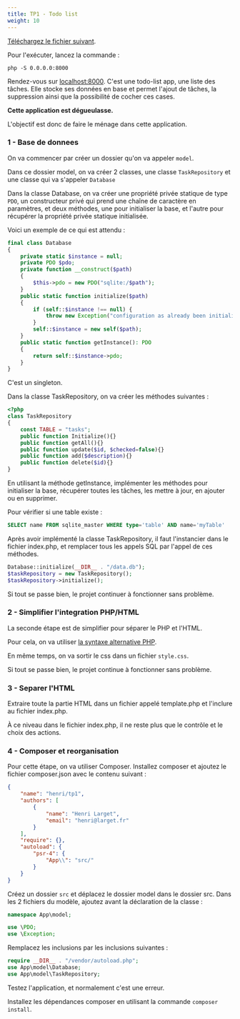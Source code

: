 ```yaml
---
title: TP1 - Todo list
weight: 10
---
```




[Téléchargez le fichier suivant](https://static.d3cima.com/courses/TP1.php).

Pour l'exécuter, lancez la commande :
```
php -S 0.0.0.0:8000 
```

Rendez-vous sur [localhost:8000](http://localhost:8000/).
C'est une todo-list app, une liste des tâches. Elle stocke ses données en base et permet l'ajout de tâches, la suppression ainsi que la possibilité de cocher ces cases.

__Cette application est dégueulasse.__

L'objectif est donc de faire le ménage dans cette application.


### 1 - Base de donnees

On va commencer par créer un dossier qu'on va appeler `model`. 

Dans ce dossier model, on va créer 2 classes, une classe `TaskRepository` et une classe qui va s'appeler `Database`

Dans la classe Database, on va créer une propriété privée statique de type `PDO`, un constructeur privé qui prend une chaîne de caractère en paramètres, et deux méthodes, une pour initialiser la base, et l'autre pour récupérer la propriété privée statique initialisée.

Voici un exemple de ce qui est attendu :

```php
final class Database
{
    private static $instance = null;
    private PDO $pdo;
    private function __construct($path)
    {
        $this->pdo = new PDO("sqlite:/$path");
    }
    public static function initialize($path)
    {
        if (self::$instance !== null) {
            throw new Exception("configuration as already been initialized");
        }
        self::$instance = new self($path);
    }
    public static function getInstance(): PDO
    {
        return self::$instance->pdo;
    }
}
```

C'est un singleton.

Dans la classe TaskRepository, on va créer les méthodes suivantes :
```php
<?php
class TaskRepository
{
    const TABLE = "tasks";
    public function Initialize(){}
    public function getAll(){}
    public function update($id, $checked=false){}
    public function add($description){}
    public function delete($id){}
}
```
En utilisant la méthode getInstance, implémenter les méthodes pour initialiser la base, récupérer toutes les tâches, les mettre à jour, en ajouter ou en supprimer.

Pour vérifier si une table existe :
```sql
SELECT name FROM sqlite_master WHERE type='table' AND name='myTable'
```

Après avoir implémenté la classe TaskRepository, il faut l'instancier dans le fichier index.php, et remplacer tous les appels SQL par l'appel de ces méthodes.

```php
Database::initialize(__DIR__ . "/data.db");
$taskRepository = new TaskRepository();
$taskRepository->initialize();
```

Si tout se passe bien, le projet continuer à fonctionner sans problème.

### 2 - Simplifier l'integration PHP/HTML

La seconde étape est de simplifier pour séparer le PHP et l'HTML.

Pour cela, on va utiliser [la syntaxe alternative PHP](https://www.php.net/manual/fr/control-structures.alternative-syntax.php).

En même temps, on va sortir le css dans un fichier `style.css`.

Si tout se passe bien, le projet continue à fonctionner sans problème.

### 3 - Separer l'HTML
Extraire toute la partie HTML dans un fichier appelé template.php et l'inclure au fichier index.php.

À ce niveau dans le fichier index.php, il ne reste plus que le contrôle et le choix des actions.

### 4 - Composer et reorganisation
Pour cette étape, on va utiliser Composer.
Installez composer et ajoutez le fichier composer.json avec le contenu suivant : 
```json
{
    "name": "henri/tp1",
    "authors": [
        {
            "name": "Henri Larget",
            "email": "henri@larget.fr"
        }
    ],
    "require": {},
    "autoload": {
        "psr-4": {
            "App\\": "src/"
        }
    }
}
```

Créez un dossier `src` et déplacez le dossier model dans le dossier src. 
Dans les 2 fichiers du modèle, ajoutez avant la déclaration de la classe :
```php
namespace App\model;

use \PDO;
use \Exception;
```
Remplacez les inclusions par les inclusions suivantes : 
```php
require __DIR__ . "/vendor/autoload.php";
use App\model\Database;
use App\model\TaskRepository;
```

Testez l'application, et normalement c'est une erreur. 

Installez les dépendances composer en utilisant la commande `composer install`. 

    
    
    
    
    
    
    
    
    